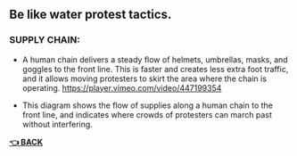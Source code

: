 ## Be like water protest tactics.

### SUPPLY CHAIN: 
- A human chain delivers a steady flow of helmets, umbrellas, masks, and goggles to the front line. This is faster and creates less extra foot traffic, and it allows moving protesters to skirt the area where the chain is operating.
https://player.vimeo.com/video/447199354

- This diagram shows the flow of supplies along a human chain to the front line, and indicates where crowds of protesters can march past without interfering.




__[:point_left: BACK](README.md)__
